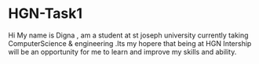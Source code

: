 # HGN-Task1
Hi 
My name is Digna , am a student at st joseph university currently taking ComputerScience & engineering .Its my hopere that being at HGN Intership will be  an opportunity for me to learn and improve my skills and ability.
